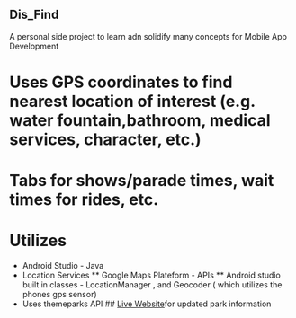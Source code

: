 ## Dis_Find


A personal side project to learn adn solidify many concepts for Mobile App Development 

# Uses GPS coordinates to find nearest location of interest (e.g. water fountain,bathroom, medical services, character, etc.)
# Tabs for shows/parade times, wait times for rides, etc.

# Utilizes
* Android Studio - Java
* Location Services
** Google Maps Plateform - APIs 
** Android studio built in classes - LocationManager , and Geocoder ( which utilizes the phones gps sensor)
* Uses themeparks API ## [Live Website](https://github.com/cubehouse/themeparks)for updated park information

